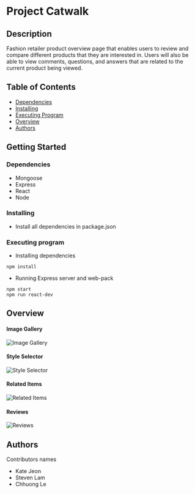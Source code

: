 # Project Catwalk

## Description

Fashion retailer product overview page that enables users to review and compare different products that they are interested in. Users will also be able to view comments, questions, and answers that are related to the current product being viewed.

## Table of Contents

<!--ts-->
* [Dependencies](#Dependencies)
* [Installing](#Installing)
* [Executing Program](#Executing-Program)
* [Overview](#Overview)
* [Authors](#Authors)
<!--te-->

## Getting Started

### Dependencies

* Mongoose
* Express
* React
* Node

### Installing

* Install all dependencies in package.json

### Executing program

* Installing dependencies
```
npm install
```

* Running Express server and web-pack
```
npm start
npm run react-dev
```
## Overview
#### Image Gallery
![Image Gallery](https://media.giphy.com/media/cTfinp0CcK5dMvWk05/giphy.gif)
#### Style Selector
![Style Selector](https://media.giphy.com/media/o7hIkwo2ethgDPMLgB/giphy.gif)
#### Related Items
![Related Items](https://media.giphy.com/media/TJOxGmWQKwZV18rPK3/giphy.gif)
#### Reviews
![Reviews](https://media.giphy.com/media/QLCGHnzVbH20tGTTXF/giphy.gif)


## Authors

Contributors names
* Kate Jeon
* Steven Lam
* Chhuong Le

